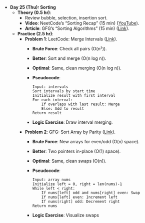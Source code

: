 - **Day 25 (Thu): Sorting**
    - **Theory (0.5 hr)**:
        - Review bubble, selection, insertion sort.
        - **Video**: NeetCode’s “Sorting Recap” (15 min) ([YouTube](https://www.youtube.com/watch?v=JU767SDMDvA&t=300s)).
        - **Article**: GFG’s “Sorting Algorithms” (15 min) ([Link](https://www.geeksforgeeks.org/sorting-algorithms/)).
    - **Practice (2.5 hr)**:
        - **Problem 1**: LeetCode: Merge Intervals ([Link](https://leetcode.com/problems/merge-intervals/)).
            - **Brute Force**: Check all pairs (O(n²)).
            - **Better**: Sort and merge (O(n log n)).
            - **Optimal**: Same, clean merging (O(n log n)).
            - **Pseudocode**:
                
                ```
                Input: intervals
                Sort intervals by start time
                Initialize result with first interval
                For each interval:
                    If overlaps with last result: Merge
                    Else: Add to result
                Return result
                ```
                
            - **Logic Exercise**: Draw interval merging.
        - **Problem 2**: GFG: Sort Array by Parity ([Link](https://www.geeksforgeeks.org/segregate-even-and-odd-numbers/)).
            - **Brute Force**: New arrays for even/odd (O(n) space).
            - **Better**: Two pointers in-place (O(1) space).
            - **Optimal**: Same, clean swaps (O(n)).
            - **Pseudocode**:
                
                ```
                Input: array nums
                Initialize left = 0, right = len(nums)-1
                While left < right:
                    If nums[left] odd and nums[right] even: Swap
                    If nums[left] even: Increment left
                    If nums[right] odd: Decrement right
                Return nums
                ```
                
            - **Logic Exercise**: Visualize swaps